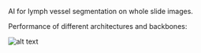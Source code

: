AI for lymph vessel segmentation on whole slide images.

Performance of different architectures and backbones:

![alt text]([https://github.com/[username]/[reponame]/blob/[branch]/image.jpg?raw=true](https://github.com/RPalpatine/Lymph-vessel-segmentation/blob/main/Unet.png))
